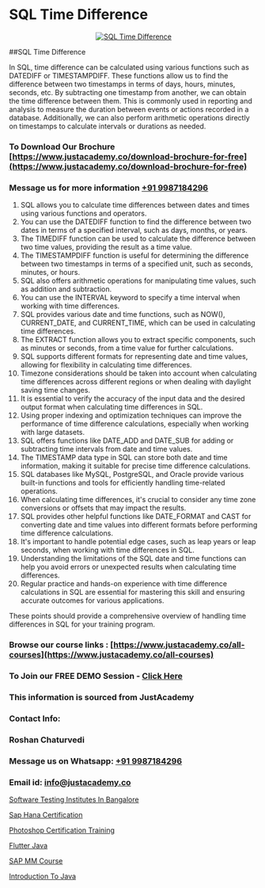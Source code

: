 # SQL Time Difference

<p align="center">
  <a href="https://justacademy.co/course-detail/mysql-training">
    <img src="https://justacademy.co/storage2/course_image/1709880865_course_image.webp" alt="SQL Time Difference">
  </a>
</p>
##SQL Time Difference

In SQL, time difference can be calculated using various functions such as DATEDIFF or TIMESTAMPDIFF. These functions allow us to find the difference between two timestamps in terms of days, hours, minutes, seconds, etc. By subtracting one timestamp from another, we can obtain the time difference between them. This is commonly used in reporting and analysis to measure the duration between events or actions recorded in a database. Additionally, we can also perform arithmetic operations directly on timestamps to calculate intervals or durations as needed.
### To Download Our Brochure [https://www.justacademy.co/download-brochure-for-free](https://www.justacademy.co/download-brochure-for-free)
### Message us for more information [+91 9987184296](https://api.whatsapp.com/send?phone=919987184296)
1) SQL allows you to calculate time differences between dates and times using various functions and operators.
2) You can use the DATEDIFF function to find the difference between two dates in terms of a specified interval, such as days, months, or years.
3) The TIMEDIFF function can be used to calculate the difference between two time values, providing the result as a time value.
4) The TIMESTAMPDIFF function is useful for determining the difference between two timestamps in terms of a specified unit, such as seconds, minutes, or hours.
5) SQL also offers arithmetic operations for manipulating time values, such as addition and subtraction.
6) You can use the INTERVAL keyword to specify a time interval when working with time differences.
7) SQL provides various date and time functions, such as NOW(), CURRENT_DATE, and CURRENT_TIME, which can be used in calculating time differences.
8) The EXTRACT function allows you to extract specific components, such as minutes or seconds, from a time value for further calculations.
9) SQL supports different formats for representing date and time values, allowing for flexibility in calculating time differences.
10) Timezone considerations should be taken into account when calculating time differences across different regions or when dealing with daylight saving time changes.
11) It is essential to verify the accuracy of the input data and the desired output format when calculating time differences in SQL.
12) Using proper indexing and optimization techniques can improve the performance of time difference calculations, especially when working with large datasets.
13) SQL offers functions like DATE_ADD and DATE_SUB for adding or subtracting time intervals from date and time values.
14) The TIMESTAMP data type in SQL can store both date and time information, making it suitable for precise time difference calculations.
15) SQL databases like MySQL, PostgreSQL, and Oracle provide various built-in functions and tools for efficiently handling time-related operations.
16) When calculating time differences, it's crucial to consider any time zone conversions or offsets that may impact the results.
17) SQL provides other helpful functions like DATE_FORMAT and CAST for converting date and time values into different formats before performing time difference calculations.
18) It's important to handle potential edge cases, such as leap years or leap seconds, when working with time differences in SQL.
19) Understanding the limitations of the SQL date and time functions can help you avoid errors or unexpected results when calculating time differences.
20) Regular practice and hands-on experience with time difference calculations in SQL are essential for mastering this skill and ensuring accurate outcomes for various applications. 

These points should provide a comprehensive overview of handling time differences in SQL for your training program.

### Browse our course links : [https://www.justacademy.co/all-courses](https://www.justacademy.co/all-courses) 
### To Join our FREE DEMO Session - [Click Here](https://www.justacademy.co/register-for-course-demo)


### This information is sourced from JustAcademy
### Contact Info:
### Roshan Chaturvedi
### Message us on Whatsapp: [+91 9987184296](https://api.whatsapp.com/send?phone=919987184296)
### Email id: [info@justacademy.co](mailto:info@justacademy.co)
                
[Software Testing Institutes In Bangalore](https://www.linkedin.com/pulse/software-testing-institutes-bangalore-justacademy-delhi-h7ndc/)

[Sap Hana Certification](https://www.linkedin.com/pulse/sap-hana-certification-justacademy-ahmedabad-pmqwc/)

[Photoshop Certification Training](https://medium.com/@akanshapatil/photoshop-certification-training-af2b865c1294)

[Flutter Java](https://medium.com/@akanshapatil/flutter-java-5f21a66c2bc8)

[SAP MM Course](https://justacademyin.github.io/Articles/SAP-MM-Course)

[Introduction To Java](https://justacademyin.github.io/justacademy/introduction-to-java)

